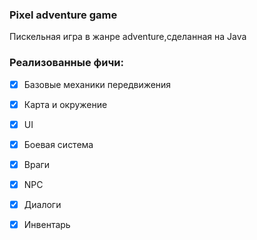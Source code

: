 ### Pixel adventure game
Пискельная игра в жанре adventure,сделанная на Java
### Реализованные фичи:

- [x] Базовые механики передвижения
- [x] Карта и окружение
- [x] UI
- [x] Боевая система
- [x] Враги
- [x] NPC
- [x] Диалоги
- [x] Инвентарь
 
